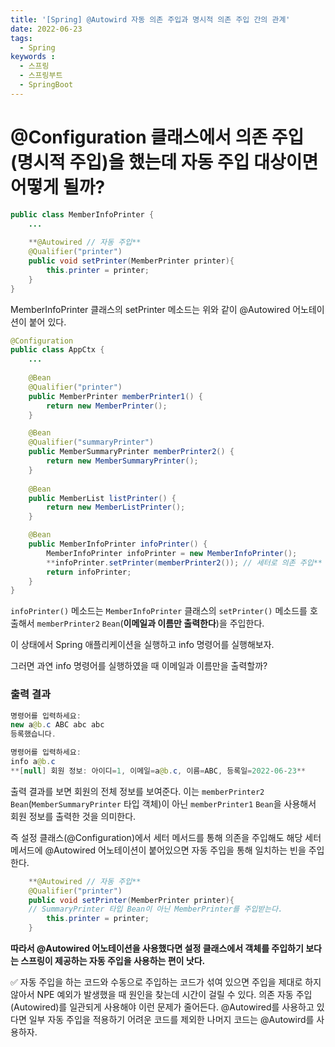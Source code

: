 ```yaml
---
title: '[Spring] @Autowird 자동 의존 주입과 명시적 의존 주입 간의 관계'
date: 2022-06-23
tags:
  - Spring
keywords :
  - 스프링
  - 스프링부트
  - SpringBoot
---
```

# @Configuration  클래스에서 의존 주입(명시적 주입)을 했는데 자동 주입 대상이면 어떻게 될까?

```java
public class MemberInfoPrinter {
	...
	
	**@Autowired // 자동 주입**
	@Qualifier("printer")
	public void setPrinter(MemberPrinter printer){
		this.printer = printer;
	}
}
```

MemberInfoPrinter 클래스의 setPrinter 메소드는 위와 같이 @Autowired 어노테이션이 붙어 있다.

```java
@Configuration
public class AppCtx {
	...
	
	@Bean
	@Qualifier("printer")
	public MemberPrinter memberPrinter1() {
		return new MemberPrinter();
	}

	@Bean
	@Qualifier("summaryPrinter")
	public MemberSummaryPrinter memberPrinter2() {
		return new MemberSummaryPrinter();
	}
	
	@Bean
	public MemberList listPrinter() {
		return new MemberListPrinter();
	}

	@Bean
	public MemberInfoPrinter infoPrinter() {
		MemberInfoPrinter infoPrinter = new MemberInfoPrinter();
		**infoPrinter.setPrinter(memberPrinter2()); // 세터로 의존 주입**
		return infoPrinter;
	}
}
```

`infoPrinter()` 메소드는 `MemberInfoPrinter` 클래스의 `setPrinter()` 메소드를 호출해서 `memberPrinter2` `Bean`(**이메일과 이름만 출력한다**)을 주입한다.

이 상태에서 Spring 애플리케이션을 실행하고 info 명령어를 실행해보자.

그러면 과연 info 명령어를 실행하였을 때 이메일과 이름만을 출력할까?

### 출력 결과

```java
명령어를 입력하세요:
new a@b.c ABC abc abc
등록했습니다.

명령어를 입력하세요:
info a@b.c
**[null] 회원 정보: 아이디=1, 이메일=a@b.c, 이름=ABC, 등록일=2022-06-23**
```

출력 결과를 보면 회원의 전체 정보를 보여준다. 이는 `memberPrinter2` `Bean`(`MemberSummaryPrinter` 타입 객체)이 아닌 `memberPrinter1` `Bean`을 사용해서 회원 정보를 출력한 것을 의미한다.

즉 설정 클래스(@Configuration)에서 세터 메서드를 통해 의존을 주입해도 해당 세터 메서드에 @Autowired 어노테이션이 붙어있으면 자동 주입을 통해 일치하는 빈을 주입한다.

```java
	**@Autowired // 자동 주입**
	@Qualifier("printer")
	public void setPrinter(MemberPrinter printer){ 
	// SummaryPrinter 타입 Bean이 아닌 MemberPrinter를 주입받는다.
		this.printer = printer;
	}

```

**따라서 @Autowired 어노테이션을 사용했다면 설정 클래스에서 객체를 주입하기 보다는 스프링이 제공하는 자동 주입을 사용하는 편이 낫다.**

<aside>
✅ 자동 주입을 하는 코드와 수동으로 주입하는 코드가 섞여 있으면 주입을 제대로 하지 않아서 NPE 예외가 발생했을 때 원인을 찾는데 시간이 걸릴 수 있다. 의존 자동 주입(Autowired)를 일관되게 사용해야 이런 문제가 줄어든다. @Autowired를 사용하고 있다면 일부 자동 주입을 적용하기 어려운 코드를 제외한 나머지 코드는 @Autowird를 사용하자.

</aside>